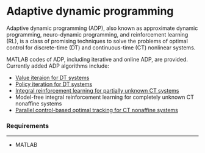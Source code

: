 # Adaptive dynamic programming
Adaptive dynamic programming (ADP), also known as approximate dynamic programming, neuro-dynamic programming, and reinforcement learning (RL), is a class of promising techniques to solve the problems of optimal control for discrete-time (DT) and continuous-time (CT) nonlinear systems.

 MATLAB codes of ADP, including iterative and online ADP, are provided. Currently added ADP algorithms include:
 - [Value iteraion for DT systems](https://ieeexplore.ieee.org/abstract/document/4554208)
 - [Policy iteration for DT systems](https://ieeexplore.ieee.org/abstract/document/6609085)
 - [Integral reinforcement learning for partially unknown CT systems](https://www.sciencedirect.com/science/article/abs/pii/S0893608009000446)
 - Model-free integral reinforcement learning for completely unknown CT nonaffine systems
 - [Parallel control-based optimal tracking for CT nonaffine systems](https://www.ieee-jas.net/en/article/doi/10.1109/JAS.2020.1003426)

### Requirements
********
- MATLAB
